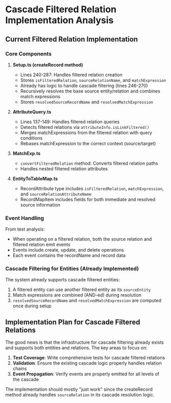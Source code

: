 # Cascade Filtered Relation Implementation Analysis

## Current Filtered Relation Implementation

### Core Components

1. **Setup.ts (createRecord method)**
   - Lines 240-287: Handles filtered relation creation
   - Stores `isFilteredRelation`, `sourceRelationName`, and `matchExpression`
   - Already has logic to handle cascade filtering (lines 246-270)
   - Recursively resolves the base source entity/relation and combines match expressions
   - Stores `resolvedSourceRecordName` and `resolvedMatchExpression`

2. **AttributeQuery.ts**
   - Lines 137-149: Handles filtered relation queries
   - Detects filtered relations via `attributeInfo.isLinkFiltered()`
   - Merges matchExpressions from the filtered relation with query conditions
   - Rebases matchExpression to the correct context (source/target)

3. **MatchExp.ts**
   - `convertFilteredRelation` method: Converts filtered relation paths
   - Handles nested filtered relation attributes

4. **EntityToTableMap.ts**
   - RecordAttribute type includes `isFilteredRelation`, `matchExpression`, and `sourceRelationAttributeName`
   - RecordMapItem includes fields for both immediate and resolved source information

### Event Handling

From test analysis:
- When operating on a filtered relation, both the source relation and filtered relation emit events
- Events include create, update, and delete operations
- Each event contains the recordName and record data

### Cascade Filtering for Entities (Already Implemented)

The system already supports cascade filtered entities:
1. A filtered entity can use another filtered entity as its `sourceEntity`
2. Match expressions are combined (AND-ed) during resolution
3. `resolvedSourceRecordName` and `resolvedMatchExpression` are computed once during setup

## Implementation Plan for Cascade Filtered Relations

The good news is that the infrastructure for cascade filtering already exists and supports both entities and relations. The key areas to focus on:

1. **Test Coverage**: Write comprehensive tests for cascade filtered relations
2. **Validation**: Ensure the existing cascade logic properly handles relation chains
3. **Event Propagation**: Verify events are properly emitted for all levels of the cascade

The implementation should mostly "just work" since the createRecord method already handles `sourceRelation` in its cascade resolution logic. 